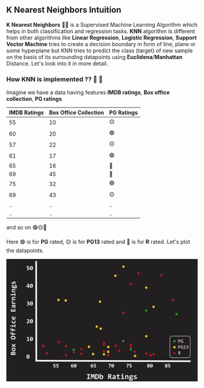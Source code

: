 ## K Nearest Neighbors Intuition

**K Nearest Neighbors** 🧑‍🦯 is a Supervised Machine Learning Algorithm which helps in both classification and regression tasks. **KNN** algorithm is different from other algorithms like **Linear Regression**, **Logistic Regression**, **Support Vector Machine** tries to create a decision boundary in form of line, plane or some hyperplane but KNN tries to predict the class (target) of new sample on the basis of its surrounding datapoints using **Euclidena**/**Manhattan** Distance. Let's look into it in more detail.

### How KNN is implemented ?? 🤔 💭

Imagine we have a data having features **IMDB ratings**, **Box office collection**, **PG ratings**

|IMDB Ratings|Box Office Collection|PG Ratings|
|------------|---------------------|----------|
|55|10|🟡|
|60|20|🟢|
|57|22|🟡|
|61|17|🟢|
|65|16|🔴|
|69|45|🔴|
|75|32|🟢|
|69|43|🟡|
|..|..|..|
|..|..|..|

and so on 🟢🟡🔴

Here 🟢 is for **PG** rated, 🟡 is for **PG13** rated and 🔴 is for **R** rated. Let's plot the datapoints.

<img src="https://github.com/Hg03/Story-Of-ML/blob/main/assets/ratingplotted.png">

